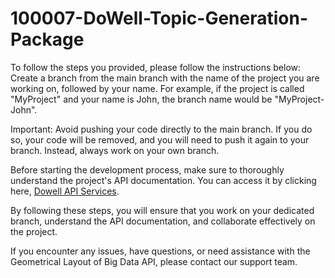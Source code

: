# 100007-DoWell-Topic-Generation-Package
To follow the steps you provided, please follow the instructions below:
Create a branch from the main branch with the name of the project you are working on, followed by your name. For example, if the project is called "MyProject" and your name is John, the branch name would be "MyProject-John".

Important: Avoid pushing your code directly to the main branch. If you do so, your code will be removed, and you will need to push it again to your branch. Instead, always work on your own branch.

Before starting the development process, make sure to thoroughly understand the project's API documentation. You can access it by clicking here, [Dowell API Services](https://github.com/orgs/DoWellUXLab/).

By following these steps, you will ensure that you work on your dedicated branch, understand the API documentation, and collaborate effectively on the project.

If you encounter any issues, have questions, or need assistance with the Geometrical Layout of Big Data API, please contact our support team.
